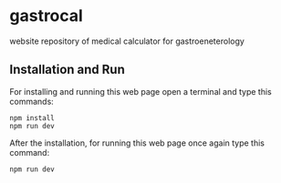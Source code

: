 # gastrocal
website repository of medical calculator for gastroeneterology

## Installation and Run
For installing and running this web page open a terminal and type this commands:

```shell
npm install
npm run dev
```

After the installation, for running this web page once again type this command:
```shell
npm run dev
```